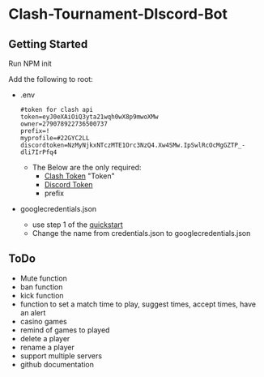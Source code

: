 # Clash-Tournament-DIscord-Bot

## Getting Started

Run NPM init

Add the following to root:

- .env

    ```Shell
    #token for clash api
    token=eyJ0eXAiOiQ3yta21wqh0wX8p9mwoXMw
    owner=279078922736500737
    prefix=!
    myprofile=#22GYC2LL
    discordtoken=NzMyNjkxNTczMTE1Orc3NzQ4.Xw4SMw.IpSwlRcOcMgGZTP_-dli7IrPfq4
    ```

  - The Below are the only required:
    - [Clash Token](developer.clashroyale.com) "Token"
    - [Discord Token](discord.com/developers/applications)
    - prefix
- googlecredentials.json
  - use step 1 of the [quickstart](https://developers.google.com/sheets/api/quickstart/nodejs)
  - Change the name from credentials.json to googlecredentials.json

## ToDo

- Mute function
- ban function
- kick function
- function to set a match time to play, suggest times, accept times, have an alert
- casino games
- remind of games to played
- delete a player
- rename a player
- support multiple servers
- github documentation
